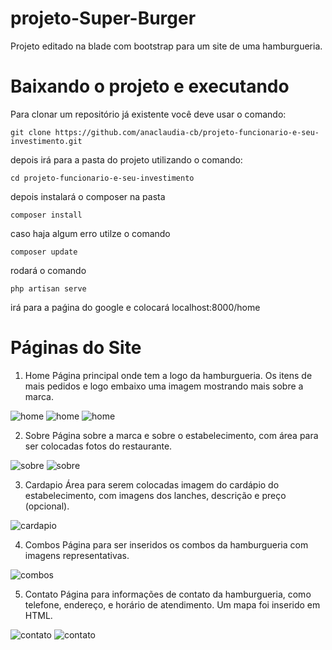 # projeto-Super-Burger
Projeto editado na blade com bootstrap para um site de uma hamburgueria.

<h1>Baixando o projeto e executando</h1>

Para clonar um repositório já existente você deve usar o comando: 

```
git clone https://github.com/anaclaudia-cb/projeto-funcionario-e-seu-investimento.git
```

depois irá para a pasta do projeto utilizando o comando:

```
cd projeto-funcionario-e-seu-investimento
```

depois instalará o composer na pasta

```
composer install
```

caso haja algum erro utilze o comando
```
composer update
```

rodará o comando

```
php artisan serve
```

irá para a paǵina do google e colocará localhost:8000/home

<h1>Páginas do Site</h1>

1. Home
Página principal onde tem a logo da hamburgueria. Os itens de mais pedidos e logo embaixo uma imagem mostrando mais sobre a marca.

![home](https://imgur.com/JkRHotA.png)
![home](https://imgur.com/G3TyFc5.png)
![home](https://imgur.com/izW9w6X.png)

2. Sobre
Página sobre a marca e sobre o estabelecimento, com área para ser colocadas fotos do restaurante.

![sobre](https://imgur.com/8CbUQYl.png)
![sobre](https://imgur.com/A2c8Zg8.png)

3. Cardapio
Área para serem colocadas imagem do cardápio do estabelecimento, com imagens dos lanches, descrição e preço (opcional).

![cardapio](https://imgur.com/rgBJBC9.png)

4. Combos
Página para ser inseridos os combos da hamburgueria com imagens representativas.

![combos](https://imgur.com/cDkQfbn.png)

5. Contato
Página para informações de contato da hamburgueria, como telefone, endereço, e horário de atendimento.
Um mapa foi inserido em HTML.

![contato](https://imgur.com/RTrCVmn.png)
![contato](https://imgur.com/NfBH1dG.png)
